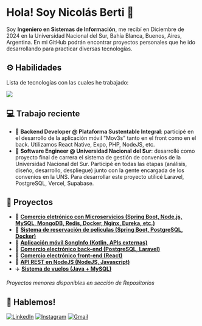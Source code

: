 # Hola! Soy Nicolás Berti 👋

Soy **Ingeniero en Sistemas de Información**, me recibí en Diciembre de 2024 en la Universidad Nacional del Sur, Bahía Blanca, Buenos, Aires, Argentina. En mi GitHub podrán encontrar proyectos personales que he ido desarrollando para practicar diversas tecnologías.

## ⚙️ Habilidades
<p>Lista de tecnologías con las cuales he trabajado:</p>
<a href="https://skillicons.dev">
    <img src="https://skillicons.dev/icons?i=java,js,ts,spring,php,react,laravel,nodejs,mysql,postgres,postman,docker,git,vercel,supabase" />
</a>

## 💻 Trabajo reciente
- 📱 **Backend Developer @ Plataforma Sustentable Integral**: participé en el desarrollo de la aplicación móvil "Mov3s" tanto en el front como en el back. Utilizamos React Native, Expo, PHP, NodeJS, etc.
- 🤝 **Software Engineer @ Universidad Nacional del Sur**: desarrollé como proyecto final de carrera el sistema de gestión de convenios de la Universidad Nacional del Sur. Participé en todas las etapas (análisis, diseño, desarrollo, despliegue) junto con la gente encargada de los convenios en la UNS. Para desarrollar este proyecto utilicé Laravel, PostgreSQL, Vercel, Supabase.

## 💼 Proyectos 
- 🧩 **<a href="https://github.com/nicolasberti/ecommerce-scalable">Comercio eletrónico con Microservicios (Spring Boot, Node.js, MySQL, MongoDB, Redis, Docker, Nginx, Eureka, etc.)</a>**
- 🎥 **<a href="https://github.com/nicolasberti/movie-reservation-system">Sistema de reservación de peliculas (Spring Boot, PostgreSQL, Docker)</a>**
- 📱 **<a href="https://github.com/nicolasberti/Kotlin-App-Android">Aplicación móvil SongInfo (Kotlin, APIs externas)</a>**
- 🛒 **<a href="https://github.com/tomasdg9/templo-del-futbol-backend">Comercio electrónico back-end (PostgreSQL, Laravel)</a>**
- 🛒 **<a href="https://github.com/tomasdg9/templo-del-futbol-frontend">Comercio electrónico front-end (React)</a>**
- 🚀 **<a href="https://github.com/tomasdg9/templo-del-futbol-node">API REST en NodeJS (NodeJS, Javascript)</a>**
- ✈️ **<a href="https://github.com/nicolasberti/GestionDeVuelos-MySQL-Java">Sistema de vuelos (Java + MySQL)</a>**
  
*Proyectos menores disponibles en sección de Repositorios*

## 📱 Hablemos!
<p align="left">
<a href="https://linkedin.com/in/nicolasberti69" target="blank"><img alt="LinkedIn" src="https://img.shields.io/badge/linkedin-%230077B5.svg?style=for-the-badge&logo=linkedin&logoColor=white"/></a>
<a href="https://instagram.com/_nicolasberti" target="blank"><img alt="Instagram" src="https://img.shields.io/badge/instagram-%23E4405F.svg?style=for-the-badge&logo=Instagram&logoColor=white"/></a>
<a href="nicolas.berti69@gmail.com" target="blank"><img alt="Gmail" src="https://img.shields.io/badge/Gmail-D14836?style=for-the-badge&logo=gmail&logoColor=white"/></a>
</p>
